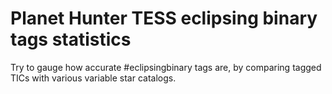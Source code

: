 # Planet Hunter TESS eclipsing binary tags statistics

Try to gauge how accurate #eclipsingbinary tags are, by comparing tagged TICs with various variable star catalogs.
